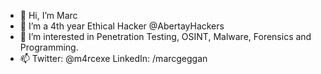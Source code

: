 - 👋 Hi, I’m Marc
- 👀 I’m a 4th year Ethical Hacker @AbertayHackers
- 🌱 I’m interested in Penetration Testing, OSINT, Malware, Forensics and Programming.
- 📫 Twitter: @m4rcexe LinkedIn: /marcgeggan
